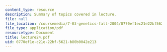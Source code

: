 ```yaml
---
content_type: resource
description: Summary of topics covered in lecture.
file: null
file_location: /coursemedia/7-03-genetics-fall-2004/0770ef1ec21e22bf5621b80b0042e213_lecture24.pdf
file_type: application/pdf
resourcetype: Document
title: lecture24.pdf
uid: 0770ef1e-c21e-22bf-5621-b80b0042e213
---
```

